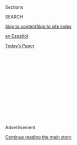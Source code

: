 <div id="app">

<div>

<div>

<div>

<div class="NYTAppHideMasthead css-1q2w90k e1suatyy0">

<div class="section css-ui9rw0 e1suatyy2">

<div class="css-eph4ug er09x8g0">

<div class="css-6n7j50">

</div>

<span class="css-1dv1kvn">Sections</span>

<div class="css-10488qs">

<span class="css-1dv1kvn">SEARCH</span>

</div>

[Skip to content](#site-content)[Skip to site index](#site-index)

</div>

<div id="masthead-section-label" class="css-1wr3we4 eaxe0e00">

[en
Español](https://www.nytimes3xbfgragh.onion/es/)

</div>

<div class="css-10698na e1huz5gh0">

</div>

</div>

<div id="masthead-bar-one" class="section hasLinks css-15hmgas e1csuq9d3">

<div class="css-uqyvli e1csuq9d0">

</div>

<div class="css-1uqjmks e1csuq9d1">

</div>

<div class="css-9e9ivx">

[](https://myaccount.nytimes3xbfgragh.onion/auth/login?response_type=cookie&client_id=vi)

</div>

<div class="css-1bvtpon e1csuq9d2">

[Today’s
Paper](https://www.nytimes3xbfgragh.onion/section/todayspaper)

</div>

</div>

</div>

</div>

<div data-aria-hidden="false">

<div id="site-content" data-role="main">

<div>

<div class="css-1aor85t" style="opacity:0.000000001;z-index:-1;visibility:hidden">

<div class="css-1hqnpie">

<div class="css-epjblv">

<span class="css-17xtcya">[en
Español](/es/)</span><span class="css-x15j1o">|</span><span class="css-fwqvlz">Si
sufre de desamor, presione
1</span>

</div>

<div class="css-k008qs">

<div class="css-1iwv8en">

<span class="css-18z7m18"></span>

<div>

</div>

</div>

<span class="css-1n6z4y">https://nyti.ms/39FGEK4</span>

<div class="css-1705lsu">

<div class="css-4xjgmj">

<div class="css-4skfbu" data-role="toolbar" data-aria-label="Social Media Share buttons, Save button, and Comments Panel with current comment count" data-testid="share-tools">

  - 
  - 
  - 
  - 
    
    <div class="css-6n7j50">
    
    </div>

  - 

</div>

</div>

</div>

</div>

</div>

</div>

<div id="NYT_TOP_BANNER_REGION" class="css-13pd83m">

</div>

<div id="top-wrapper" class="css-1sy8kpn">

<div id="top-slug" class="css-l9onyx">

Advertisement

</div>

[Continue reading the main
story](#after-top)

<div class="ad top-wrapper" style="text-align:center;height:100%;display:block;min-height:250px">

<div id="top" class="place-ad" data-position="top" data-size-key="top">

</div>

</div>

<div id="after-top">

</div>

</div>

<div>

<div id="sponsor-wrapper" class="css-1hyfx7x">

<div id="sponsor-slug" class="css-19vbshk">

Supported by

</div>

[Continue reading the main
story](#after-sponsor)

<div id="sponsor" class="ad sponsor-wrapper" style="text-align:center;height:100%;display:block">

</div>

<div id="after-sponsor">

</div>

</div>

<div class="css-186x18t">

El Times

</div>

<div class="css-1vkm6nb ehdk2mb0">

# Si sufre de desamor, presione 1

</div>

Una carta póstuma, una tumba prehispánica y una antigua postal francesa.

<div class="css-bn0qp euiyums0">

<div class="css-75y64v e16638kd2">

31 de julio de
2020

</div>

<div class="css-4xjgmj">

<div class="css-d8bdto" data-role="toolbar" data-aria-label="Social Media Share buttons, Save button, and Comments Panel with current comment count" data-testid="share-tools">

  - 
  - 
  - 
  - 
    
    <div class="css-6n7j50">
    
    </div>

  - 

</div>

</div>

</div>

</div>

<div class="section meteredContent css-1r7ky0e" name="articleBody" itemprop="articleBody">

<div class="css-1fanzo5 StoryBodyCompanionColumn">

<div class="css-53u6y8">

*¡Es viernes\! Bienvenido a tu boletín en español de The New York Times,
con algunas de las mejores lecturas de la semana: historias con eñes y
acentos, que no encontrarás en otra parte. Si no lo has hecho,*
**[*anótate
aquí*](https://www.nytimes3xbfgragh.onion/newsletters/el-times)** *y lo
enviaremos directo a tu correo. Es gratis. Por favor,*
**[*cuéntanos*](mailto:comentarios@NYTimes.com)** *qué te parece.*

-----

El encierro y la incertidumbre de la pandemia —parece que lo hemos dicho
ya un millón de veces— nos empuja a comportamientos poco habituales con
resultados inesperados.

Un experto en arte, por ejemplo, gracias al hastío y la repetición del
aislamiento vio de un modo distinto una antigua postal en donde, dice,
se escondía **[el misterio del último día que Van Gogh pasó
pintando](https://www.nytimes3xbfgragh.onion/es/2020/07/29/espanol/cultura/vincent-van-gogh-raices-arbol.html)**.

</div>

</div>

<div class="css-1fanzo5 StoryBodyCompanionColumn">

<div class="css-53u6y8">

Una pareja de ancianos octogenarios han pasado de ser los dueños
anónimos y aburridos de una lavandería de barrio en Taiwán a sensación
de Instagram **[al posar con atuendos
estilosos](https://www.nytimes3xbfgragh.onion/es/2020/07/28/espanol/mundo/lavanderia-taiwanesa-instagram.html)**
elegidos de las prendas que sus clientes abandonan.

</div>

</div>

<div class="css-79elbk" data-testid="photoviewer-wrapper">

<div class="css-z3e15g" data-testid="photoviewer-wrapper-hidden">

</div>

<div class="css-1a48zt4 ehw59r15" data-testid="photoviewer-children">

![<span class="css-16f3y1r e13ogyst0" data-aria-hidden="true">Chang
Wan-ji, a la derecha, y Hsu Sho-er son dueños de una lavandería en
Taichung, Taiwán y un éxito en
Instagram.</span><span class="css-cnj6d5 e1z0qqy90" itemprop="copyrightHolder"><span class="css-1ly73wi e1tej78p0">Credit...</span><span>Reef
Chang</span></span>](https://static01.graylady3jvrrxbe.onion/images/2020/07/24/world/27Taiwan-Laundry-ES/merlin_174888354_cae974a1-0311-4912-827f-e631000138ca-articleLarge.jpg?quality=75&auto=webp&disable=upscale)

</div>

</div>

<div class="css-1fanzo5 StoryBodyCompanionColumn">

<div class="css-53u6y8">

También en Instagram, **[millones de mujeres publicaron selfis en blanco
y
negro](https://www.nytimes3xbfgragh.onion/es/2020/07/28/espanol/estilos-de-vida/reto-selfi-blanco-negro.html)**[.](https://www.nytimes3xbfgragh.onion/es/2020/07/28/espanol/estilos-de-vida/reto-selfi-blanco-negro.html)
La tendencia se inspira en el empoderamiento femenino y es tan fácil
como publicar una fotografía halagadora. Por cierto, me encantaría saber
**[qué opinan los
lectores](https://www.nytimes3xbfgragh.onion/es/2020/07/28/espanol/estilos-de-vida/reto-selfi-blanco-negro.html#commentsContainer)**
de este boletín sobre la campaña \#RetoAceptado.

Hace poco, el diseñador creativo de Valentino, la casa de moda,
**[reclutó a 23
celebridades](https://www.nytimes3xbfgragh.onion/es/2020/07/25/espanol/estilos-de-vida/gwyneth-paltrow-valentino.html)**
**** para que sus seres queridos los retrataran. “Pensé en pedirle a mis
amigos que le pidieran a la gente que aman que les tomara fotos, para
mostrar no lo que hacen sino quiénes son”, dijo.

¡Ah\! Se espera que mañana Joe Biden anuncie quién será su compañera de
fórmula en la carrera por la presidencia de Estados Unidos: El listado
de finalistas **[incluye a 12 posibles
vicepresidentas](https://www.nytimes3xbfgragh.onion/es/2020/07/29/espanol/estados-unidos/biden-vicepresidente.html)**.
Conoce sus puntos a favor y en contra. (¿Escuchaste que Donald Trump
**[planea posponer la
elección](https://www.nytimes3xbfgragh.onion/es/2020/07/30/espanol/estados-unidos/trump-retrasar-elecciones.html)**
de noviembre? Te decimos por qué no puede hacerlo).

— Elda
Cantú

</div>

</div>

<div class="css-1fanzo5 StoryBodyCompanionColumn">

<div class="css-53u6y8">

-----

## Sófocles en Sinaloa

</div>

</div>

<div class="css-79elbk" data-testid="photoviewer-wrapper">

<div class="css-z3e15g" data-testid="photoviewer-wrapper-hidden">

</div>

<div class="css-1a48zt4 ehw59r15" data-testid="photoviewer-children">

<div class="css-1xdhyk6 erfvjey0">

<span class="css-1ly73wi e1tej78p0">Image</span>

<div class="css-zjzyr8">

<div data-testid="lazyimage-container" style="height:515.5555555555555px">

</div>

</div>

</div>

<span class="css-cnj6d5 e1z0qqy90" itemprop="copyrightHolder"><span class="css-1ly73wi e1tej78p0">Credit...</span><span>Diego
Cadena Bejarano</span></span>

</div>

</div>

<div class="css-1fanzo5 StoryBodyCompanionColumn">

<div class="css-53u6y8">

El cronista Juan Villoro escribe una reflexión que establece un puente
histórico que compara y contrasta los **[huesos hallados hace poco en un
altar fúnebre
azteca](https://www.nytimes3xbfgragh.onion/es/2020/07/30/espanol/opinion/aztecas-violencia-narco-amlo.html)**
y los miles de cuerpos de los mexicanos caídos por la violencia
reciente: “México se convierte en una inmensa necrópolis, sembrada de
cráneos contemporáneos”, escribe. “Cada reliquia exige una razón.
¿Tiene sentido la sangre derramada?”.

-----

## …y aquí algo para tu fin de semana

  - **¿Retroceso democrático?** Gobiernos menos transparentes,
    elecciones en pausa, jueces marginados, opositores reprimidos. En
    América Latina la pandemia socava **[la confianza pública y la
    independencia de las
    instituciones](https://www.nytimes3xbfgragh.onion/es/2020/07/29/espanol/america-latina/democracia-america-latina-pandemia.html)**.
    ¿Sucede en tu país? **[Queremos
    saberlo](https://www.nytimes3xbfgragh.onion/es/2020/07/29/espanol/america-latina/democracia-america-latina-pandemia.html#commentsContainer)**.

  - **Fantasma en Argentina.** A dos décadas de la crisis de 2001, los
    argentinos siguen **[atravesados por una grieta
    política](https://www.nytimes3xbfgragh.onion/es/2020/07/28/espanol/opinion/argentina-estallido-2001-coronavirus.html)**que,
    sin embargo, ha canalizado el descontento y hasta ahora evita un
    estallido social, opinan Jordana Timerman y Marcelo J. García.

  - **Benefactores en apuros.** De Guatemala a Bangladés, **[800
    millones de personas en todo el
    mundo](https://www.nytimes3xbfgragh.onion/es/2020/07/28/espanol/mundo/remesas-coronavirus.html)**comen,
    estudian y subsisten gracias las remesas de sus parientes en el
    extranjero. Con la pandemia y el desempleo en los países más
    desarrollados, el flujo de ayuda ha empezado a ir en sentido
    contrario.

  - **Medida desesperada.** Debido a la pandemia y los aranceles
    estadounidenses, una muy buena cosecha de vino alsaciano **** está
    destinada**[a convertirse en gel
    antibacterial](https://www.nytimes3xbfgragh.onion/es/2020/07/28/espanol/mundo/vino-blanco-alsacia-coronavirus.html)**.

  - **Mucho mucho amor.** Ana Teresa Toro rescata del documental del
    astrólogo puertorriqueño Walter Mercado una lección sobre **** **[la
    nostalgia y el amor incondicional que sentimos por la
    familia](https://www.nytimes3xbfgragh.onion/es/2020/07/24/espanol/opinion/walter-mercado-amor-netflix.html)**,
    aunque esta a veces sea un poco reprochable.

  - **Mensaje póstumo.** “Cuando los historiadores tomen **[sus
    bolígrafos para escribir la historia del siglo
    XXI](https://www.nytimes3xbfgragh.onion/es/2020/07/30/espanol/opinion/john-lewis-derechos-civiles.html),**
    que digan que fue su generación la que derrumbó las pesadas cargas
    de odio y que la paz finalmente triunfó sobre la violencia, la
    agresión y la guerra”, escribió antes de morir el ícono de los
    derechos civiles John Lewis.

  - **Bodas sencillas.** ¿Cómo luce **[el futuro de las fiestas
    nupciales](https://www.nytimes3xbfgragh.onion/es/2020/07/18/espanol/estilos-de-vida/bodas-coronavirus.html)**
    tras la pandemia?

  - **Si sufre de desamor, presione 1.** Una mujer escribe cómo su
    experiencia en el área de **** **[atención al cliente de una
    aplicación de
    citas](https://www.nytimes3xbfgragh.onion/es/2020/07/26/espanol/estilos-de-vida/citas-en-linea-amor.html)**
    **** la ayudó a cambiar su apreciación del rechazo y la desilusión
    amorosa.

-----

### El brote, en breve

</div>

</div>

<div class="css-79elbk" data-testid="photoviewer-wrapper">

<div class="css-z3e15g" data-testid="photoviewer-wrapper-hidden">

</div>

<div class="css-1a48zt4 ehw59r15" data-testid="photoviewer-children">

<div class="css-1xdhyk6 erfvjey0">

<span class="css-1ly73wi e1tej78p0">Image</span>

<div class="css-zjzyr8">

<div data-testid="lazyimage-container" style="height:257.77777777777777px">

</div>

</div>

</div>

<span class="css-cnj6d5 e1z0qqy90" itemprop="copyrightHolder"><span class="css-1ly73wi e1tej78p0">Credit...</span><span>Noriko
Hayashi para The New York Times</span></span>

</div>

</div>

<div class="css-1fanzo5 StoryBodyCompanionColumn">

<div class="css-53u6y8">

Aunque algunos líderes **[se rehúsan a
usarlas](https://www.nytimes3xbfgragh.onion/es/2020/07/30/espanol/opinion/usar-cubrebocas-politica.html)**
o a recomendarlas, cada vez hay más evidencia de la efectividad de las
mascarillas. Un estudio reciente revela que pueden ayudar a que **[los
efectos de contagiarse del coronavirus sean menos
graves](https://www.nytimes3xbfgragh.onion/es/2020/07/29/espanol/ciencia-y-tecnologia/proteccion-cubrebocas-coronavirus.html)**.

</div>

</div>

<div class="css-1fanzo5 StoryBodyCompanionColumn">

<div class="css-53u6y8">

Y aunque todavía hay muchas dudas sobre la inmunidad hay dos cosas que
ahora los científicos saben: **[las reinfecciones son poco
probables](https://www.nytimes3xbfgragh.onion/es/2020/07/24/espanol/ciencia-y-tecnologia/reinfeccion-coronavirus.html)**
y algunas de las **[pruebas de anticuerpos podrían ser
defectuosas](https://www.nytimes3xbfgragh.onion/es/2020/07/28/espanol/ciencia-y-tecnologia/anticuerpos-coronavirus-inmunidad.html)**.
Aun cuando ya nos hayamos contagiado, los expertos siguen recomendando
actuar con cautela y como si no tuviéramos
inmunidad.

-----

## ¡En inglés hay más\!

</div>

</div>

<div class="css-79elbk" data-testid="photoviewer-wrapper">

<div class="css-z3e15g" data-testid="photoviewer-wrapper-hidden">

</div>

<div class="css-1a48zt4 ehw59r15" data-testid="photoviewer-children">

<div class="css-1xdhyk6 erfvjey0">

<span class="css-1ly73wi e1tej78p0">Image</span>

<div class="css-zjzyr8">

<div data-testid="lazyimage-container" style="height:257.77777777777777px">

</div>

</div>

</div>

<span class="css-16f3y1r e13ogyst0" data-aria-hidden="true">Un comedor
al aire libre en Casa Ortega, del arquitecto mexicano Luis
Barragán</span><span class="css-cnj6d5 e1z0qqy90" itemprop="copyrightHolder"><span class="css-1ly73wi e1tej78p0">Credit...</span><span>Nin
Solís</span></span>

</div>

</div>

<div class="css-1fanzo5 StoryBodyCompanionColumn">

<div class="css-53u6y8">

Un extenso reportaje visita **[la arquitectura del maestro mexicano Luis
Barragán](https://www.nytimes3xbfgragh.onion/2020/07/24/t-magazine/luis-barragan.html)**.

Jeff Bezos, Tim Cook, Sundar Pichai y Mark Zuckerberg, los líderes de
Amazon, Apple, Google y Facebook, comparecieron ante el Congreso de
Estados Unidos en una audiencia sobre prácticas monopólicas. Nuestro
columnista de tecnología **[ofrece un
análisis](https://www.nytimes3xbfgragh.onion/2020/07/30/technology/big-tech-ceos.html)**.

</div>

</div>

<div class="css-79elbk" data-testid="photoviewer-wrapper">

<div class="css-z3e15g" data-testid="photoviewer-wrapper-hidden">

</div>

<div class="css-1a48zt4 ehw59r15" data-testid="photoviewer-children">

<div class="css-1xdhyk6 erfvjey0">

<span class="css-1ly73wi e1tej78p0">Image</span>

<div class="css-zjzyr8">

<div data-testid="lazyimage-container" style="height:473.02222222222224px">

</div>

</div>

</div>

<span class="css-cnj6d5 e1z0qqy90" itemprop="copyrightHolder"><span class="css-1ly73wi e1tej78p0">Credit...</span><span>Illustration
by Daniel Barreto</span></span>

</div>

</div>

<div class="css-1fanzo5 StoryBodyCompanionColumn">

<div class="css-53u6y8">

Los vencejos pasan toda su vida en el aire. ¿Qué podemos aprender de
**** **[estas aves
misteriosas](https://www.nytimes3xbfgragh.onion/2020/07/29/magazine/vesper-flights.html)**que
jamás tocan el suelo?

-----

*¡Disfruta tu fin de semana\! ¿Te gusta El Times y* **[*nuestros textos
en español*](https://www.nytimes3xbfgragh.onion/es/)***? Ayúdanos a
crecer: invita a otros a***[*recibir el
boletín*](https://www.nytimes3xbfgragh.onion/newsletters/el-times)***,
participa* ****** **[*con
comentarios*](http://nytimes3xbfgragh.onion//es/2020/07/28/espanol/regreso-a-clases-covid.html#commentsContainer)**[**](http://nytimes3xbfgragh.onion//es/2020/07/28/espanol/regreso-a-clases-covid.html#commentsContainer)*en
nuestros artículos en español y, para apoyar más nuestro trabajo,
considera* **[*suscribirte a la edición en
inglés*](https://www.nytimes3xbfgragh.onion/subscription)***.*

</div>

</div>

</div>

<div>

</div>

<div>

</div>

<div>

</div>

<div>

<div id="bottom-wrapper" class="css-1ede5it">

<div id="bottom-slug" class="css-l9onyx">

Advertisement

</div>

[Continue reading the main
story](#after-bottom)

<div id="bottom" class="ad bottom-wrapper" style="text-align:center;height:100%;display:block;min-height:90px">

</div>

<div id="after-bottom">

</div>

</div>

</div>

</div>

</div>

## Site Index

<div>

</div>

## Site Information Navigation

  - [© <span>2020</span> <span>The New York Times
    Company</span>](https://help.nytimes3xbfgragh.onion/hc/en-us/articles/115014792127-Copyright-notice)

<!-- end list -->

  - [NYTCo](https://www.nytco.com/)
  - [Contact
    Us](https://help.nytimes3xbfgragh.onion/hc/en-us/articles/115015385887-Contact-Us)
  - [Work with us](https://www.nytco.com/careers/)
  - [Advertise](https://nytmediakit.com/)
  - [T Brand Studio](http://www.tbrandstudio.com/)
  - [Your Ad
    Choices](https://www.nytimes3xbfgragh.onion/privacy/cookie-policy#how-do-i-manage-trackers)
  - [Privacy](https://www.nytimes3xbfgragh.onion/privacy)
  - [Terms of
    Service](https://help.nytimes3xbfgragh.onion/hc/en-us/articles/115014893428-Terms-of-service)
  - [Terms of
    Sale](https://help.nytimes3xbfgragh.onion/hc/en-us/articles/115014893968-Terms-of-sale)
  - [Site
    Map](https://spiderbites.nytimes3xbfgragh.onion)
  - [Help](https://help.nytimes3xbfgragh.onion/hc/en-us)
  - [Subscriptions](https://www.nytimes3xbfgragh.onion/subscription?campaignId=37WXW)

</div>

</div>

</div>

</div>
